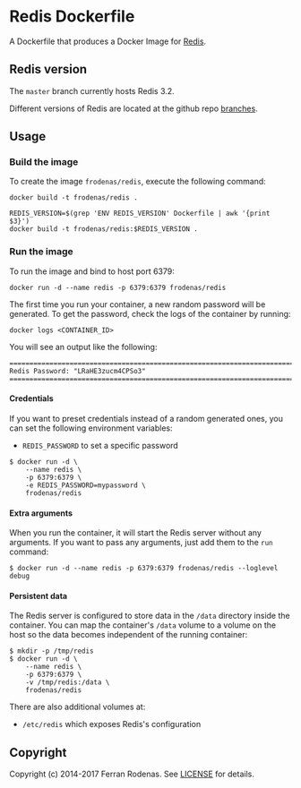# Redis Dockerfile

A Dockerfile that produces a Docker Image for [Redis](http://redis.io/).

## Redis version

The `master` branch currently hosts Redis 3.2.

Different versions of Redis are located at the github repo [branches](https://github.com/frodenas/docker-redis/branches).

## Usage

### Build the image

To create the image `frodenas/redis`, execute the following command:

```
docker build -t frodenas/redis .

REDIS_VERSION=$(grep 'ENV REDIS_VERSION' Dockerfile | awk '{print $3}')
docker build -t frodenas/redis:$REDIS_VERSION .
```

### Run the image

To run the image and bind to host port 6379:

```
docker run -d --name redis -p 6379:6379 frodenas/redis
```

The first time you run your container, a new random password will be generated. To get the password,
check the logs of the container by running:

```
docker logs <CONTAINER_ID>
```

You will see an output like the following:

```
========================================================================
Redis Password: "LRaHE3zucm4CPSo3"
========================================================================
```

#### Credentials

If you want to preset credentials instead of a random generated ones, you can set the following environment variables:

* `REDIS_PASSWORD` to set a specific password

```
$ docker run -d \
    --name redis \
    -p 6379:6379 \
    -e REDIS_PASSWORD=mypassword \
    frodenas/redis
```

#### Extra arguments

When you run the container, it will start the Redis server without any arguments. If you want to pass any arguments,
just add them to the `run` command:

```
$ docker run -d --name redis -p 6379:6379 frodenas/redis --loglevel debug
```

#### Persistent data

The Redis server is configured to store data in the `/data` directory inside the container. You can map the
container's `/data` volume to a volume on the host so the data becomes independent of the running container:

```
$ mkdir -p /tmp/redis
$ docker run -d \
    --name redis \
    -p 6379:6379 \
    -v /tmp/redis:/data \
    frodenas/redis
```

There are also additional volumes at:

* `/etc/redis` which exposes Redis's configuration

## Copyright

Copyright (c) 2014-2017 Ferran Rodenas. See [LICENSE](https://github.com/frodenas/docker-redis/blob/master/LICENSE) for details.
